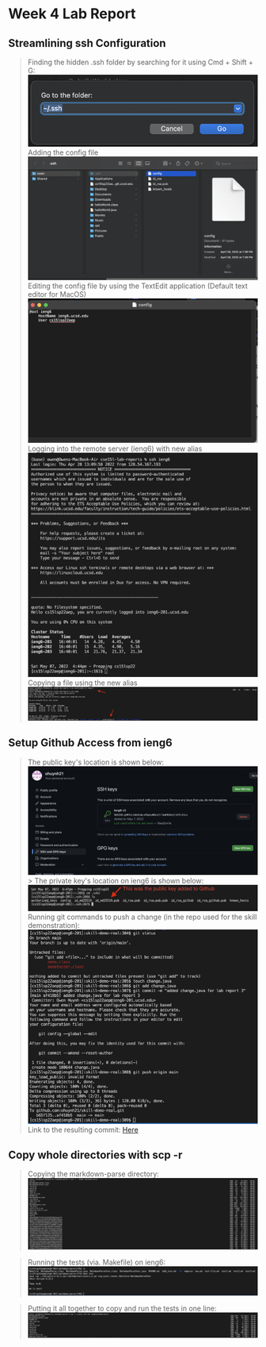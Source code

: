 # Week 4 Lab Report
## Streamlining ssh Configuration
>Finding the hidden .ssh folder by searching for it using Cmd + Shift + G:
![Image](/L3_screenshots/sshfolder.png)
>Adding the config file
![Image](/L3_screenshots/configlocation.png)
>Editing the config file by using the TextEdit application (Default text editor for MacOS)
![Image](/L3_screenshots/editconfig.png)
>Logging into the remote server (ieng6) with new alias
![Image](/L3_screenshots/sshcommand.png)
>Copying a file using the new alias
![Image](/L3_screenshots/sshscp.png)

## Setup Github Access from ieng6
>The public key's location is shown below:
![Image](/L3_screenshots/sshgit.png)>
>The private key's location on ieng6 is shown below:
![Image](/L3_screenshots/sshieng6.png)
>Running git commands to push a change (in the repo used for the skill demonstration):
![Image](/L3_screenshots/changepush.png)
>Link to the resulting commit:
[Here](https://github.com/ohuynh21/skill-demo-real/commit/af418b55b8f7a36f248fa272968e582c27bc94dc)

## Copy whole directories with scp -r
>Copying the markdown-parse directory:
![Image](/L3_screenshots/copymdparse.png)

>Running the tests (via. Makefile) on ieng6:
![Image](/L3_screenshots/mdparsetestonieng6.png)

>Putting it all together to copy and run the tests in one line:
![Image](/L3_screenshots/inoneline.png)